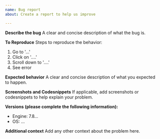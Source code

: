 ```yaml
---
name: Bug report
about: Create a report to help us improve

---
```


**Describe the bug**
A clear and concise description of what the bug is.

**To Reproduce**
Steps to reproduce the behavior:
1. Go to '...'
2. Click on '....'
3. Scroll down to '....'
4. See error

**Expected behavior**
A clear and concise description of what you expected to happen.

**Screenshots and Codesnippets**
If applicable, add screenshots or codesnippets to help explain your problem.

**Versions (please complete the following information):**
 - Engine: 7.8...
 - OS: ... 

**Additional context**
Add any other context about the problem here.
